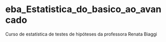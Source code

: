 # eba_Estatistica_do_basico_ao_avancado
Curso de estatística de testes de hipóteses da professora Renata Biaggi
